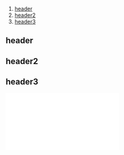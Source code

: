 1. [header](#header)
2. [header2](#header2)
3. [header3](#header3)

## header<a name= "header"></a>
## header2<a name= "header2"></a>
## header3<a name= "header3"></a>

![lion](images/lion.htm)
